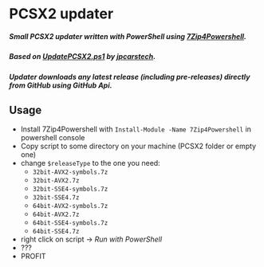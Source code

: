 # PCSX2 updater

##### Small PCSX2 updater written with PowerShell using [7Zip4Powershell](https://github.com/thoemmi/7Zip4Powershell).
##### Based on [UpdatePCSX2.ps1](https://github.com/jpcarstech/emulation/blob/main/UpdatePCSX2.ps1) by [jpcarstech](https://github.com/jpcarstech).
##### Updater downloads any latest release (including pre-releases) directly from GitHub using GitHub Api.

## Usage
- Install 7Zip4Powershell with `Install-Module -Name 7Zip4Powershell` in powershell console
- Copy script to some directory on your machine  (PCSX2 folder or empty one)
- change `$releaseType` to the one you need: 
  - `32bit-AVX2-symbols.7z`
  - `32bit-AVX2.7z`
  - `32bit-SSE4-symbols.7z`
  - `32bit-SSE4.7z`
  - `64bit-AVX2-symbols.7z`
  - `64bit-AVX2.7z`
  - `64bit-SSE4-symbols.7z`
  - `64bit-SSE4.7z`
- right click on script -> *Run with PowerShell*
- ???
- PROFIT
